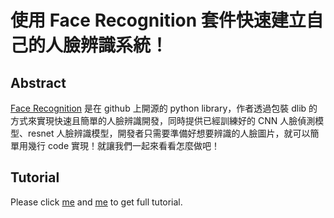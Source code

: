 # 使用 Face Recognition 套件快速建立自己的人臉辨識系統！

## Abstract
[Face Recognition](https://github.com/ageitgey/face_recognition) 是在 github 上開源的 python library，作者透過包裝 dlib 的方式來實現快速且簡單的人臉辨識開發，同時提供已經訓練好的 CNN 人臉偵測模型、resnet 人臉辨識模型，開發者只需要準備好想要辨識的人臉圖片，就可以簡單用幾行 code 實現！就讓我們一起來看看怎麼做吧！

## Tutorial
Please click [me](https://koding.work/use-face-recognition-lib-to-do-face-recognition/) and [me](https://koding.work/how-to-optimize-face-recognition-lib/) to get full tutorial.